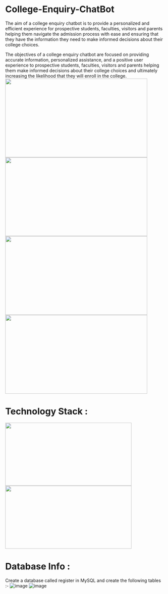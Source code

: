 # College-Enquiry-ChatBot
The aim of a college enquiry chatbot is to provide a personalized and efficient experience for prospective students, faculties, visitors and parents helping them navigate
the admission process with ease and ensuring that they have the information they need to make informed decisions about their college choices.

The objectives of a college enquiry chatbot are focused on providing accurate information, personalized assistance, and a positive user experience to prospective students,
faculties, visitors and parents helping them make informed decisions about their college choices and ultimately increasing the likelihood that they will enroll in the college.
<br>
<img src="https://github.com/Sanjay-S31/College-Enquiry-ChatBot/assets/127613655/acae8ae1-a03d-45b3-9acb-281677216fe4" height="250px" width="450px">
<img src="https://github.com/Sanjay-S31/College-Enquiry-ChatBot/assets/127613655/a893bdad-e043-4652-8622-04f10efed9cb" height="250px" width="450px">
<img src="https://github.com/Sanjay-S31/College-Enquiry-ChatBot/assets/127613655/3bc37204-a80b-4df2-8ce7-bc062cc87268" height="250px" width="450px">
<img src="https://github.com/Sanjay-S31/College-Enquiry-ChatBot/assets/127613655/2b48f066-8b4e-48d0-bc22-79ac274af7a1" height="250px" width="450px">



# Technology Stack : 

<span><img src="https://miro.medium.com/v2/resize:fit:5120/1*l4xICbIIYlz1OTymWCoUTw.jpeg" height="200px" width="400px"></span>
<img src="https://www.anychart.com/_design/img/upload/integration/python-flask-mysql-sample.png" height="200px" width="400px">


# Database Info :
 Create a database called register in MySQL and create the following tables :- 
 ![image](https://github.com/Sanjay-S31/College-Enquiry-ChatBot/assets/127613655/f95c7082-1ddb-4ea3-91b2-472030e7115b)
![image](https://github.com/Sanjay-S31/College-Enquiry-ChatBot/assets/127613655/01fa085b-8227-4769-bd74-da64cc78fa74)



